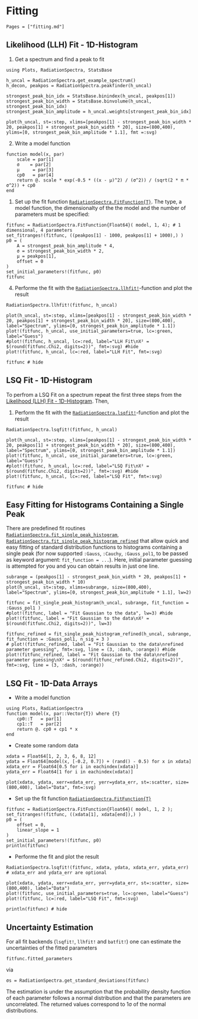 # Fitting

```@contents
Pages = ["fitting.md"]
```

## Likelihood (LLH) Fit - 1D-Histogram

1. Get a spectrum and find a peak to fit
```@example fitting_hist
using Plots, RadiationSpectra, StatsBase

h_uncal = RadiationSpectra.get_example_spectrum()
h_decon, peakpos = RadiationSpectra.peakfinder(h_uncal)

strongest_peak_bin_idx = StatsBase.binindex(h_uncal, peakpos[1])
strongest_peak_bin_width = StatsBase.binvolume(h_uncal, strongest_peak_bin_idx)
strongest_peak_bin_amplitude = h_uncal.weights[strongest_peak_bin_idx]

plot(h_uncal, st=:step, xlims=[peakpos[1] - strongest_peak_bin_width * 20, peakpos[1] + strongest_peak_bin_width * 20], size=(800,400), ylims=[0, strongest_peak_bin_amplitude * 1.1], fmt =:svg)
```

2. Write a model function
```@example fitting_hist
function model(x, par)
    scale = par[1]
    σ    = par[2]
    μ     = par[3]
    cp0   = par[4]
    return @. scale * exp(-0.5 * ((x - μ)^2) / (σ^2)) / (sqrt(2 * π * σ^2)) + cp0
end
```

1. Set up the fit function [`RadiationSpectra.FitFunction{T}`](@ref).
The type, a model function, the dimensionalty of the the model and the number of parameters must be specified:
```@example fitting_hist
fitfunc = RadiationSpectra.FitFunction{Float64}( model, 1, 4); # 1 dimensional, 4 parameters
set_fitranges!(fitfunc, ((peakpos[1] - 1000, peakpos[1] + 1000),) )
p0 = (
    A = strongest_peak_bin_amplitude * 4,
    σ = strongest_peak_bin_width * 2,
    μ = peakpos[1],
    offset = 0
)
set_initial_parameters!(fitfunc, p0)
fitfunc
```

4. Performe the fit with the [`RadiationSpectra.llhfit!`](@ref)-function and plot the result
```@example fitting_hist
RadiationSpectra.llhfit!(fitfunc, h_uncal)

plot(h_uncal, st=:step, xlims=[peakpos[1] - strongest_peak_bin_width * 20, peakpos[1] + strongest_peak_bin_width * 20], size=(800,400), label="Spectrum", ylims=[0, strongest_peak_bin_amplitude * 1.1])
plot!(fitfunc, h_uncal, use_initial_parameters=true, lc=:green, label="Guess")
#plot!(fitfunc, h_uncal, lc=:red, label="LLH Fit\nΧ² = $(round(fitfunc.Chi2, digits=2))", fmt=:svg) #hide
plot!(fitfunc, h_uncal, lc=:red, label="LLH Fit", fmt=:svg)
```

```@example fitting_hist
fitfunc # hide
```

## LSQ Fit - 1D-Histogram

To perfrom a LSQ Fit on a spectrum repeat the first three steps from the [Likelihood (LLH) Fit - 1D-Histogram](@ref).
Then,

1. Perform the fit with the [`RadiationSpectra.lsqfit!`](@ref)-function and plot the result
```@example fitting_hist
RadiationSpectra.lsqfit!(fitfunc, h_uncal)

plot(h_uncal, st=:step, xlims=[peakpos[1] - strongest_peak_bin_width * 20, peakpos[1] + strongest_peak_bin_width * 20], size=(800,400), label="Spectrum", ylims=[0, strongest_peak_bin_amplitude * 1.1])
plot!(fitfunc, h_uncal, use_initial_parameters=true, lc=:green, label="Guess")
#plot!(fitfunc, h_uncal, lc=:red, label="LSQ Fit\nΧ² = $(round(fitfunc.Chi2, digits=2))", fmt=:svg) #hide
plot!(fitfunc, h_uncal, lc=:red, label="LSQ Fit", fmt=:svg)
```

```@example fitting_hist
fitfunc # hide
```
## Easy Fitting for Histograms Containing a Single Peak

There are predefined fit routines [`RadiationSpectra.fit_single_peak_histogram`](@ref), [`RadiationSpectra.fit_single_peak_histogram_refined`](@ref) that allow quick and easy fitting of standard distribution functions to histograms containing a single peak (for now supported `:Gauss`, `:Cauchy`, `:Gauss_pol1`, to be passed as keyword argument: `fit_function = ...`). Here, initial parameter guessing is attempted for you and you can obtain results in just one line.
```@example fitting_hist
subrange = (peakpos[1] - strongest_peak_bin_width * 20, peakpos[1] + strongest_peak_bin_width * 10)
plot(h_uncal, st=:step, xlims=subrange, size=(800,400), label="Spectrum", ylims=[0, strongest_peak_bin_amplitude * 1.1], lw=2)

fitfunc = fit_single_peak_histogram(h_uncal, subrange, fit_function = :Gauss_pol1 )
#plot!(fitfunc, label = "Fit Gaussian to the data", lw=3) #hide
plot!(fitfunc, label = "Fit Gaussian to the data\nΧ² = $(round(fitfunc.Chi2, digits=2))", lw=3)

fitfunc_refined = fit_single_peak_histogram_refined(h_uncal, subrange, fit_function = :Gauss_pol1, n_sig = 3 )
# plot!(fitfunc_refined, label = "Fit Gaussian to the data\nrefined parameter guessing", fmt=:svg, line = (3, :dash, :orange)) #hide
plot!(fitfunc_refined, label = "Fit Gaussian to the data\nrefined parameter guessing\nΧ² = $(round(fitfunc_refined.Chi2, digits=2))", fmt=:svg, line = (3, :dash, :orange))

```
## LSQ Fit - 1D-Data Arrays

* Write a model function
```@example fitting_1D_data
using Plots, RadiationSpectra
function model(x, par::Vector{T}) where {T}
    cp0::T   = par[1]
    cp1::T   = par[2]
    return @. cp0 + cp1 * x
end
```

* Create some random data
```@example fitting_1D_data
xdata = Float64[1, 2, 3, 6, 8, 12]
ydata = Float64[model(x, [-0.2, 0.7]) + (rand() - 0.5) for x in xdata]
xdata_err = Float64[0.5 for i in eachindex(xdata)]
ydata_err = Float64[1 for i in eachindex(xdata)]

plot(xdata, ydata, xerr=xdata_err, yerr=ydata_err, st=:scatter, size=(800,400), label="Data", fmt=:svg)
```

* Set up the fit function [`RadiationSpectra.FitFunction{T}`](@ref)
```@example fitting_1D_data
fitfunc = RadiationSpectra.FitFunction{Float64}( model, 1, 2 );
set_fitranges!(fitfunc, ((xdata[1], xdata[end]),) )
p0 = (
    offset = 0,
    linear_slope = 1
)
set_initial_parameters!(fitfunc, p0)
println(fitfunc)
```

* Performe the fit and plot the result
```@example fitting_1D_data
RadiationSpectra.lsqfit!(fitfunc, xdata, ydata, xdata_err, ydata_err) # xdata_err and ydata_err are optional

plot(xdata, ydata, xerr=xdata_err, yerr=ydata_err, st=:scatter, size=(800,400), label="Data")
plot!(fitfunc, use_initial_parameters=true, lc=:green, label="Guess")
plot!(fitfunc, lc=:red, label="LSQ Fit", fmt=:svg)
```

```@example fitting_1D_data
println(fitfunc) # hide
```

## Uncertainty Estimation

For all fit backends (`lsqfit!`, `llhfit!` and `batfit!`) one can estimate the uncertainties of the
fitted parameters
```@example fitting_hist
fitfunc.fitted_parameters
```

via
```@example fitting_hist
σs = RadiationSpectra.get_standard_deviations(fitfunc)
```

The estimation is under the assumption that the probability density function of each
parameter follows a normal distribution and that the parameters are uncorrelated.
The returned values correspond to 1σ of the normal distributions.
